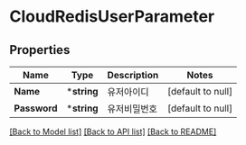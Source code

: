 # CloudRedisUserParameter

## Properties
Name | Type | Description | Notes
------------ | ------------- | ------------- | -------------
**Name** | ***string** | 유저아이디 | [default to null]
**Password** | ***string** | 유저비밀번호 | [default to null]

[[Back to Model list]](../README.md#documentation-for-models) [[Back to API list]](../README.md#documentation-for-api-endpoints) [[Back to README]](../README.md)



